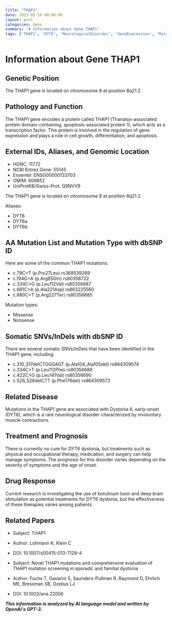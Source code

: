 ```yaml
---
title: "THAP1"
date: 2023-05-16 00:00:00
layout: post
categories: Gene
summary: "# Information about Gene THAP1"
tags: ['THAP1', 'DYT6', 'NeurologicalDisorder', 'GeneExpression', 'Mutation', 'DystoniaTreatment', 'BotulinumToxin', 'DeepBrainStimulation']
---
```


# Information about Gene THAP1

## Genetic Position
The THAP1 gene is located on chromosome 8 at position 8q21.2.

## Pathology and Function
The THAP1 gene encodes a protein called THAP1 (Thanatos-associated protein domain-containing, apoptosis-associated protein 1), which acts as a transcription factor. This protein is involved in the regulation of gene expression and plays a role in cell growth, differentiation, and apoptosis.

## External IDs, Aliases, and Genomic Location
- HGNC: 11772
- NCBI Entrez Gene: 55145
- Ensembl: ENSG00000133703
- OMIM: 609852
- UniProtKB/Swiss-Prot: Q9NVV9

The THAP1 gene is located on chromosome 8 at position 8q21.2.

Aliases:
- DYT6
- DYT6a
- DYT6b

## AA Mutation List and Mutation Type with dbSNP ID
Here are some of the common THAP1 mutations:
- c.79C>T (p.Pro27Leu) rs368539269
- c.194G>A (p.Arg65Gln) rs80356722
- c.334C>G (p.Leu112Val) rs80356687
- c.661C>A (p.Ala221Asp) rs863225560
- c.680C>T (p.Arg227Ter) rs80356685

Mutation types:
- Missense
- Nonsense

## Somatic SNVs/InDels with dbSNP ID
There are several somatic SNVs/InDels that have been identified in the THAP1 gene, including:
- c.310_317delCTGGGAGT (p.Ala104_Ala105del) rs864309574
- c.334C>T (p.Leu112Phe) rs80356688
- c.422C>G (p.Leu141Val) rs80356690
- c.526_528delCTT (p.Phe176del) rs864309573

## Related Disease
Mutations in the THAP1 gene are associated with Dystonia 6, early-onset (DYT6), which is a rare neurological disorder characterized by involuntary muscle contractions.

## Treatment and Prognosis
There is currently no cure for DYT6 dystonia, but treatments such as physical and occupational therapy, medication, and surgery can help manage symptoms. The prognosis for this disorder varies depending on the severity of symptoms and the age of onset.

## Drug Response
Current research is investigating the use of botulinum toxin and deep brain stimulation as potential treatments for DYT6 dystonia, but the effectiveness of these therapies varies among patients.

## Related Papers

- Subject: THAP1
- Author: Lohmann K, Klein C
- DOI: 10.1007/s00415-013-7129-4

- Subject: Novel THAP1 mutations and comprehensive evaluation of THAP1 mutation screening in sporadic and familial dystonia
- Author: Fuchs T, Gavarini S, Saunders-Pullman R, Raymond D, Ehrlich ME, Bressman SB, Ozelius LJ
- DOI: 10.1002/ana.22056

**_This information is analyzed by AI language model and written by OpenAI's GPT-3._**